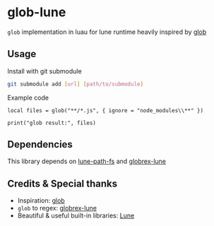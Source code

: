 # glob-lune
`glob` implementation in luau for lune runtime heavily inspired by [glob](https://www.npmjs.com/package/glob)

## Usage
Install with git submodule
```sh
git submodule add [url] [path/to/submodule]
```

Example code
```luau
local files = glob("**/*.js", { ignore = "node_modules\\**" })

print("glob result:", files)
```

## Dependencies
This library depends on [lune-path-fs](https://github.com/jiwonz/lune-path-fs) and [globrex-lune](https://github.com/kimpure/globrex-lune)

## Credits & Special thanks
- Inspiration: [glob](https://www.npmjs.com/package/glob)
- `glob` to regex: [globrex-lune](https://github.com/kimpure/globrex-lune)
- Beautiful & useful built-in libraries: [Lune](https://github.com/lune-org/lune)
